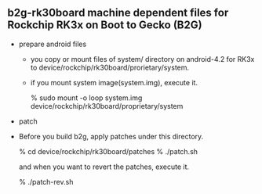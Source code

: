 b2g-rk30board
machine dependent files for Rockchip RK3x on Boot to Gecko (B2G)
----------------------------------------------------------------

* prepare android files

  - you copy or mount files of system/ directory on android-4.2 for RK3x
    to device/rockchip/rk30board/prorietary/system.

  - if you mount system image(system.img), execute it.

    % sudo mount -o loop system.img device/rockchip/rk30board/proprietary/system

* patch

 - Before you build b2g, apply patches under this directory.

    % cd device/rockchip/rk30board/patches
    % ./patch.sh

   and when you want to revert the patches, execute it.

    % ./patch-rev.sh

